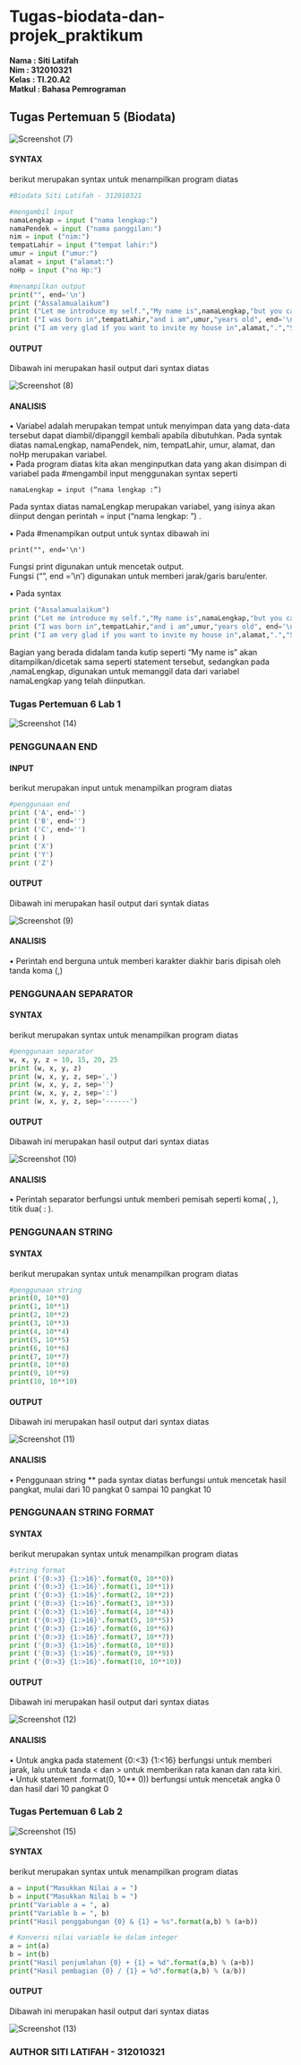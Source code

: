 # Tugas-biodata-dan-projek_praktikum
**Nama	  	: Siti Latifah** <br>
**Nim	  	: 312010321** <br>
**Kelas	  	: TI.20.A2** <br>
**Matkul	: Bahasa Pemrograman** <br>

## Tugas Pertemuan 5 (Biodata)
![Screenshot (7)](https://user-images.githubusercontent.com/73010098/98107335-fb1bd900-1ecc-11eb-87f4-585d4db60bff.png)

#### SYNTAX
berikut merupakan syntax untuk menampilkan program diatas
 ``` python
#Biodata Siti Latifah - 312010321

#mengambil input
namaLengkap = input ("nama lengkap:")
namaPendek = input ("nama panggilan:")
nim = input ("nim:")
tempatLahir = input ("tempat lahir:")
umur = input ("umur:")
alamat = input ("alamat:")
noHp = input ("no Hp:")

#menampilkan output
print("", end='\n')
print ("Assalamualaikum")
print ("Let me introduce my self.","My name is",namaLengkap,"but you can call me",namaPendek, ". My NIM is",nim, end='\n')
print ("I was born in",tempatLahir,"and i am",umur,"years old", end='\n')
print ("I am very glad if you want to invite my house in",alamat,".","So don't forget to call me before with the number",noHp)
```

#### OUTPUT
Dibawah ini merupakan hasil output dari syntax diatas

![Screenshot (8)](https://user-images.githubusercontent.com/73010098/98107746-8b5a1e00-1ecd-11eb-846f-16e4f03d1f63.png)


#### ANALISIS
•	Variabel adalah merupakan tempat untuk menyimpan data yang data-data tersebut dapat diambil/dipanggil kembali apabila dibutuhkan.
Pada syntak diatas namaLengkap, namaPendek, nim, tempatLahir, umur, alamat, dan noHp merupakan variabel. <br>
•	Pada program diatas kita akan menginputkan data yang akan disimpan di variabel pada #mengambil input menggunakan syntax seperti  <br>
``` pyhton
namaLengkap = input (“nama lengkap :”)
```
Pada syntax diatas namaLengkap merupakan variabel, yang isinya akan diinput dengan perintah = input (“nama lengkap: ”) . <br>

•	Pada #menampikan output untuk syntax dibawah ini
``` pyhton
print("", end='\n')
```
Fungsi print digunakan untuk mencetak output. <br>
Fungsi (“”, end =’\n’) digunakan untuk memberi jarak/garis baru/enter. <br>

•	Pada syntax
``` python
print ("Assalamualaikum")
print ("Let me introduce my self.","My name is",namaLengkap,"but you can call me",namaPendek, ". My NIM is",nim, end='\n')
print ("I was born in",tempatLahir,"and i am",umur,"years old", end='\n')
print ("I am very glad if you want to invite my house in",alamat,".","So don't forget to call me before with the number",noHp)
```
Bagian yang berada didalam tanda kutip seperti “My name is” akan ditampilkan/dicetak sama seperti statement tersebut, sedangkan pada ,namaLengkap, digunakan untuk memanggil data dari variabel namaLengkap yang telah diinputkan.

### Tugas Pertemuan 6 Lab 1
![Screenshot (14)](https://user-images.githubusercontent.com/73010098/98108318-539fa600-1ece-11eb-9496-6b42069c8dd3.png)

### PENGGUNAAN END
#### INPUT
berikut merupakan input untuk menampilkan program diatas
``` python
#penggunaan end
print ('A', end='')
print ('B', end='')
print ('C', end='')
print ( )
print ('X')
print ('Y')
print ('Z')
```

#### OUTPUT
Dibawah ini merupakan hasil output dari syntak diatas

![Screenshot (9)](https://user-images.githubusercontent.com/73010098/98109215-c8bfab00-1ecf-11eb-8684-9e71ac3e9c8f.png)

#### ANALISIS
•	Perintah end berguna untuk memberi karakter diakhir baris dipisah oleh tanda koma (,)
### PENGGUNAAN SEPARATOR
#### SYNTAX
berikut merupakan syntax untuk menampilkan program diatas
``` python
#penggunaan separator
w, x, y, z = 10, 15, 20, 25
print (w, x, y, z)
print (w, x, y, z, sep=',')
print (w, x, y, z, sep='')
print (w, x, y, z, sep=':')
print (w, x, y, z, sep='------')
```

#### OUTPUT
Dibawah ini merupakan hasil output dari syntax diatas

![Screenshot (10)](https://user-images.githubusercontent.com/73010098/98109359-0290b180-1ed0-11eb-86d3-3adfc30f73e3.png)


#### ANALISIS
•	Perintah separator berfungsi untuk memberi pemisah seperti koma( , ), titik dua( : ).

### PENGGUNAAN STRING
#### SYNTAX
berikut merupakan syntax untuk menampilkan program diatas
``` python
#penggunaan string 
print(0, 10**0)
print(1, 10**1)
print(2, 10**2)
print(3, 10**3)
print(4, 10**4)
print(5, 10**5)
print(6, 10**6)
print(7, 10**7)
print(8, 10**8)
print(9, 10**9)
print(10, 10**10)
```

#### OUTPUT
Dibawah ini merupakan hasil output dari syntax diatas

![Screenshot (11)](https://user-images.githubusercontent.com/73010098/98109567-6024fe00-1ed0-11eb-9ee7-dc97d87fbd09.png)


#### ANALISIS
•	Penggunaan string ** pada syntax diatas berfungsi untuk mencetak hasil pangkat, mulai dari 10 pangkat 0 sampai 10 pangkat 10

### PENGGUNAAN STRING FORMAT
#### SYNTAX
berikut merupakan syntax untuk menampilkan program diatas
``` python
#string format
print ('{0:>3} {1:>16}'.format(0, 10**0))
print ('{0:>3} {1:>16}'.format(1, 10**1))
print ('{0:>3} {1:>16}'.format(2, 10**2))
print ('{0:>3} {1:>16}'.format(3, 10**3))
print ('{0:>3} {1:>16}'.format(4, 10**4))
print ('{0:>3} {1:>16}'.format(5, 10**5))
print ('{0:>3} {1:>16}'.format(6, 10**6))
print ('{0:>3} {1:>16}'.format(7, 10**7))
print ('{0:>3} {1:>16}'.format(8, 10**8))
print ('{0:>3} {1:>16}'.format(9, 10**9))
print ('{0:>3} {1:>16}'.format(10, 10**10))
```

#### OUTPUT
Dibawah ini merupakan hasil output dari syntax diatas

![Screenshot (12)](https://user-images.githubusercontent.com/73010098/98109749-aa0de400-1ed0-11eb-821d-2b158c7644b8.png)

#### ANALISIS
•	Untuk angka pada statement {0:<3} {1:<16} berfungsi untuk memberi jarak, lalu untuk tanda < dan > untuk memberikan rata kanan dan rata kiri. <br>
•	Untuk statement .format(0, 10** 0)) berfungsi untuk mencetak angka 0 dan hasil dari 10 pangkat 0 
### Tugas Pertemuan 6 Lab 2

![Screenshot (15)](https://user-images.githubusercontent.com/73010098/98110041-1852a680-1ed1-11eb-962d-8175e7828bfe.png)

#### SYNTAX
berikut merupakan syntax untuk menampilkan program diatas
``` python
a = input("Masukkan Nilai a = ")
b = input("Masukkan Nilai b = ")
print("Variable a = ", a)
print("Variable b = ", b)
print("Hasil penggabungan {0} & {1} = %s".format(a,b) % (a+b))

# Konversi nilai variable ke dalam integer
a = int(a)
b = int(b)
print("Hasil penjumlahan {0} + {1} = %d".format(a,b) % (a+b))
print("Hasil pembagian {0} / {1} = %d".format(a,b) % (a/b))

```

#### OUTPUT
Dibawah ini merupakan hasil output dari syntax diatas

![Screenshot (13)](https://user-images.githubusercontent.com/73010098/98110289-767f8980-1ed1-11eb-8935-45e87e6841fb.png)

### AUTHOR SITI LATIFAH - 312010321



